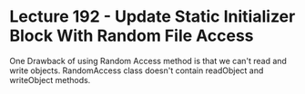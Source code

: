 # Lecture 192 - Update Static Initializer Block With Random File Access

One Drawback of using Random Access method is that we can't read and write objects. RandomAccess class doesn't 
contain readObject and writeObject methods.
